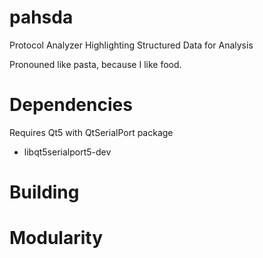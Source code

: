 # pahsda
Protocol Analyzer Highlighting Structured Data for Analysis

Pronouned like pasta, because I like food.

# Dependencies

Requires Qt5 with QtSerialPort package

* libqt5serialport5-dev

# Building

# Modularity


